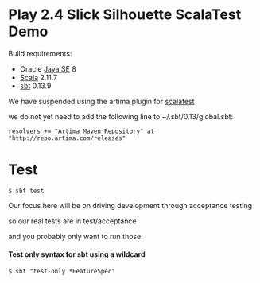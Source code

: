 Play 2.4 Slick Silhouette ScalaTest Demo
==============================



Build requirements:

* Oracle [Java SE](http://www.oracle.com/technetwork/java/javase/downloads/index.html) 8
* [Scala](http://scala-lang.org/files/archive/scala-2.11.7.tgz) 2.11.7
* [sbt](http://www.scala-sbt.org) 0.13.9


We have suspended using the artima plugin for [scalatest](http://www.scalatest.org/install)

we do not yet need to add the following line to ~/.sbt/0.13/global.sbt:

<!-- language: lang-none -->
    resolvers += "Artima Maven Repository" at "http://repo.artima.com/releases"



# Test

    $ sbt test


Our focus here will be on driving development through acceptance testing

so our real tests are in test/acceptance

and you probably only want to run those.

#### Test only syntax for sbt using a wildcard

    $ sbt "test-only *FeatureSpec"
